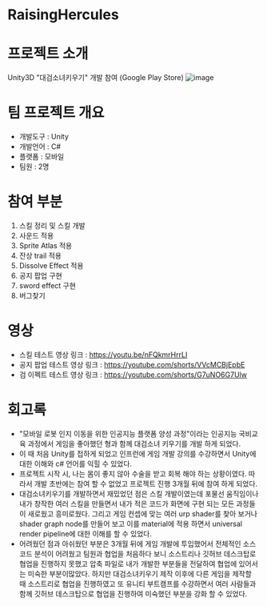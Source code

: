 # RaisingHercules

# 프로젝트 소개 
Unity3D "대검소녀키우기" 개발 참여 (Google Play Store)
![image](https://github.com/HyunDongHo/RaisingHercules/assets/46379443/c66e2975-f028-43fb-9af3-323e27f52db1)

# 팀 프로젝트 개요 
- 개발도구 : Unity
- 개발언어 : C#
- 플랫폼 : 모바일
- 팀원 : 2명

# 참여 부분
1. 스킬 정리 및 스킬 개발
2. 사운드 적용
3. Sprite Atlas 적용
4. 잔상 trail 적용 
5. Dissolve Effect 적용
6. 공지 팝업 구현
7. sword effect 구현 
8. 버그찾기 

# 영상 
- 스킬 테스트 영상 링크 : https://youtu.be/nFQkmrHrrLI
- 공지 팝업 테스트 영상 링크 : https://youtube.com/shorts/VVcMCBjEpbE
- 검 이펙트 테스트 영상 링크 : https://youtube.com/shorts/G7uNO6G7Ulw

# 회고록 
- "모바일 로봇 인지 이동을 위한 인공지능 플랫폼 양성 과정"이라는 인공지능 국비교육 과정에서 게임을 좋아했던 형과 함께 대검소녀 키우기를 개발 하게 되었다.
- 이 때 처음 Unity를 접하게 되었고 인프런에 게임 개발 강의를 수강하면서 Unity에 대한 이해와 c# 언어를 익힐 수 있었다. 
- 프로젝트 시작 시, 나는 몸이 좋지 않아 수술을 받고 회복 해야 하는 상황이였다. 따라서 개발 초반에는 참여 할 수 없었고 프로젝트 진행 3개월 뒤에 참여 하게 되었다.
- 대검소녀키우기를 개발하면서 재밌었던 점은 스킬 개발이였는데 포물선 움직임이나 내가 창작한 여러 스킬을 만들면서 내가 적은 코드가 화면에 구현 되는 모든 과정들이 새로웠고 흥미로웠다.
그리고 게임 컨셉에 맞는 여러 urp shader를 찾아 보거나 shader graph node를 만들어 보고 이를 material에 적용 하면서 universal render pipeline에 대한 이해를 할 수 있었다.   
- 어려웠던 점과 아쉬웠던 부분은 3개월 뒤에 게임 개발에 투입했어서 전체적인 소스코드 분석이 어려웠고 팀원과 협업을 처음하다 보니 소스트리나 깃허브 데스크탑로 협업을 진행하지 못했고 압축 파일로 내가 개발한 부분들을 전달하여 협업에 있어서는 미숙한 부분이많았다. 하지만 대검소녀키우기 제작 이후에 다른 게임을 제작할 때 소스트리로 협업을 진행하였고 또 유니티 부트캠프를 수강하면서 여러 사람들과 함께 깃허브 데스크탑으로 협업을 진행하여 미숙했던 부분을 강화 할 수 있었다.

